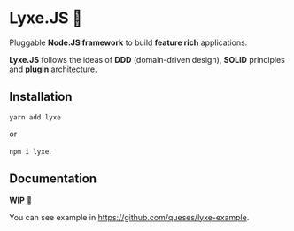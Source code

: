# Lyxe.JS 👑

Pluggable **Node.JS framework** to build **feature rich** applications.

**Lyxe.JS** follows the ideas of **DDD** (domain-driven design), **SOLID** principles and **plugin** architecture.

## Installation

`yarn add lyxe`

or

`npm i lyxe`.

## Documentation

**WIP** 🚧

You can see example in https://github.com/queses/lyxe-example.
